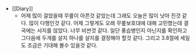 - [[Diary]]
    - 어제 많이 걸었을때 무릎이 아픈것 같았는데 그래도 오늘은 많이 낫아 진것 같다. 많이 다행인것 같다. 어제 그렇게도 오래 무릎보호대에 대해 고민했는데 결국에는 사지를 않았다. 너무 비싼것 같다. 일단 풍습병인지 아닌지를 확인하고 그다음에 두개를 살지 하나를 살지를 결정해야 할것 같다. 그리고 3.8절에 세일도 조금은 기대해 볼수 있을것 같다.
